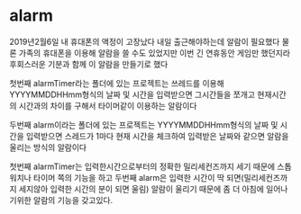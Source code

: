 # alarm

2019년2월6일 
내 휴대폰의 액정이 고장났다 
내일 출근해야하는데 알람이 필요했다 
물론 가족의 휴대폰을 이용해 알람을 쓸 수도 있었지만 이번 긴 연휴동안 게임만 했던지라 후회스러운 기분과 함께 이 알람을 만들기로 했다

첫번째
alarmTimer라는 폴더에 있는 프로젝트는 쓰레드를 이용해 YYYYMMDDHHmm형식의 날짜 및 시간을 입력받으면 그시간들을 쪼개고 현재시간의 시간과의 차이를 구해서 타이머같이 이용하는 알람이다

두번째
alarm이라는 폴더에 있는 프로젝트는 YYYYMMDDHHmm형식의 날짜 및 시간을 입력받으면 스레드가 1마다 현재 시간을 체크하여 입력받은 날짜와 같으면 알람을울리는 방식의 알람이다

첫번째 alarmTimer는 입력한시간으로부터의 정확한 밀리세컨즈까지 세기 때문에 스톱워치나 타이머 쪽의 기능을 하고 두번째 alarm은 입력한 시간이 딱 되면(밀리세컨즈까지 세지않아 입력한 시간의 분이 되면 울림) 알람이 울리기 때문에 좀 더 아침에 일어나기위한 알람의 기능을 갖고있다.  
